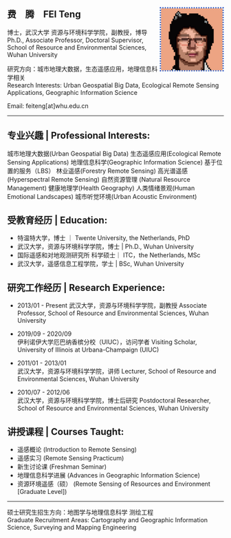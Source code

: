 ## 费&ensp;&ensp;腾&ensp;&ensp;FEI Teng [<img src='img\icon.jpg' style=' float:right; width:150px;height: px'/>](http://47.101.135.251:4396/#/)

博士，武汉大学 资源与环境科学学院，副教授，博导  
Ph.D., Associate Professor, Doctoral Supervisor, School of Resource and Environmental Sciences, Wuhan University

研究方向：城市地理大数据，生态遥感应用，地理信息科学相关  
Research Interests: Urban Geospatial Big Data, Ecological Remote Sensing Applications, Geographic Information Science

Email: feiteng[at]whu.edu.cn  

---

## 专业兴趣 | Professional Interests:
城市地理大数据(Urban Geospatial Big Data) 生态遥感应用(Ecological Remote Sensing Applications) 地理信息科学(Geographic Information Science) 基于位置的服务（LBS） 林业遥感(Forestry Remote Sensing) 高光谱遥感(Hyperspectral Remote Sensing) 自然资源管理 (Natural Resource Management) 健康地理学(Health Geography) 人类情绪景观(Human Emotional Landscapes) 城市听觉环境(Urban Acoustic Environment)

## 受教育经历 | Education:

- 特温特大学，博士 ｜ Twente University, the Netherlands, PhD
- 武汉大学，资源与环境科学学院，博士 | Ph.D., Wuhan University
- 国际遥感和对地观测研究所 科学硕士｜ ITC，the Netherlands, MSc
- 武汉大学，遥感信息工程学院，学士 | BSc, Wuhan University

## 研究工作经历 | Research Experience:

- 2013/01 - Present 
  武汉大学，资源与环境科学学院，副教授 
  Associate Professor, School of Resource and Environmental Sciences, Wuhan University

- 2019/09 - 2020/09  
  伊利诺伊大学厄巴纳香槟分校（UIUC），访问学者 
  Visiting Scholar, University of Illinois at Urbana-Champaign (UIUC)

- 2011/01 - 2013/01  
  武汉大学，资源与环境科学学院，讲师 
  Lecturer, School of Resource and Environmental Sciences, Wuhan University

- 2010/07 - 2012/06  
  武汉大学，资源与环境科学学院，博士后研究 
  Postdoctoral Researcher, School of Resource and Environmental Sciences, Wuhan University

## 讲授课程 | Courses Taught:

- 遥感概论 (Introduction to Remote Sensing)
- 遥感实习 (Remote Sensing Practicum)
- 新生讨论课 (Freshman Seminar)
- 地理信息科学进展 (Advances in Geographic Information Science)
- 资源环境遥感（硕） (Remote Sensing of Resources and Environment [Graduate Level])

---

硕士研究生招生方向：地图学与地理信息科学 测绘工程  
Graduate Recruitment Areas: Cartography and Geographic Information Science, Surveying and Mapping Engineering
